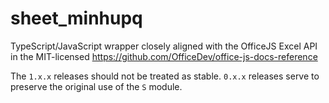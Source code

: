 # sheet_minhupq

TypeScript/JavaScript wrapper closely aligned with the OfficeJS Excel API in the
MIT-licensed <https://github.com/OfficeDev/office-js-docs-reference>

The `1.x.x` releases should not be treated as stable.  `0.x.x` releases serve to
preserve the original use of the `S` module.
